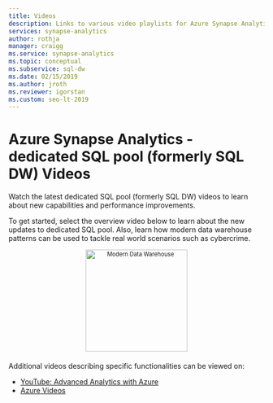 ```yaml
---
title: Videos 
description: Links to various video playlists for Azure Synapse Analytics.
services: synapse-analytics
author: rothja
manager: craigg
ms.service: synapse-analytics
ms.topic: conceptual
ms.subservice: sql-dw 
ms.date: 02/15/2019
ms.author: jroth
ms.reviewer: igorstan
ms.custom: seo-lt-2019
---
```


# Azure Synapse Analytics - dedicated SQL pool  (formerly SQL DW) Videos

Watch the latest dedicated SQL pool (formerly SQL DW) videos to learn about new capabilities and performance improvements. 

To get started, select the overview video below to learn about the new updates to dedicated SQL pool. Also, learn how modern data warehouse patterns can be used to tackle real world scenarios such as cybercrime.
</br>

<a href="https://www.youtube.com/watch?v=7MDCWgxPnVY&list=PLXtHYVsvn_b_v4EKljH6dGo9qJ7JjItWL&index=2">
  <div style="width:image width px; font-size:80%; text-align:center;">        
      <img src="./media/sql-data-warehouse-videos/modern-data-warehouse-overview.png" alt="Modern Data Warehouse" height="200px" style="padding-bottom:0.5em;">
  </div>
</a>

Additional videos describing specific functionalities can be viewed on: 
- [YouTube: Advanced Analytics with Azure](https://www.youtube.com/playlist?list=PLLasX02E8BPClOvjNV9bXk3LUuf3nQiS2)
- [Azure Videos](https://azure.microsoft.com/resources/videos/index/?services=sql-data-warehouse)


